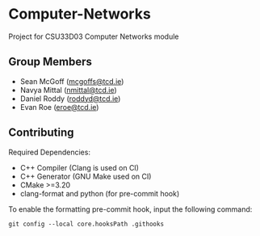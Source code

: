 # Computer-Networks

Project for CSU33D03 Computer Networks module

## Group Members
- Sean McGoff  (mcgoffs@tcd.ie)
- Navya Mittal (nmittal@tcd.ie)
- Daniel Roddy (roddyd@tcd.ie)
- Evan Roe     (eroe@tcd.ie)

## Contributing
Required Dependencies:
- C++ Compiler (Clang is used on CI)
- C++ Generator (GNU Make used on CI)
- CMake >=3.20
- clang-format and python (for pre-commit hook)

To enable the formatting pre-commit hook, input the following command:
```
git config --local core.hooksPath .githooks
```
